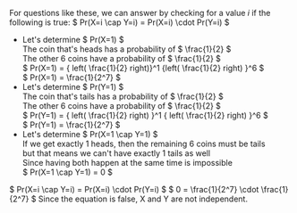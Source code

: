 For questions like these, we can answer by checking for a value $i$ if the following is true: $ Pr(X=i \cap Y=i) = Pr(X=i) \cdot Pr(Y=i) $

<ul>
	<li> Let's determine $ Pr(X=1) $ <br/> 
	      The coin that's heads has a probability of $ \frac{1}{2} $ <br/> 
	      The other 6 coins have a probability of $ \frac{1}{2} $ <br/> 
	      $ Pr(X=1) = { left( \frac{1}{2} right)}^1 {left( \frac{1}{2} right) }^6 $ <br/> 
	      $ Pr(X=1) = \frac{1}{2^7} $
	<li> Let's determine $ Pr(Y=1) $ <br/> 
	      The coin that's tails has a probability of $ \frac{1}{2} $ <br/> 
	      The other 6 coins have a probability of $ \frac{1}{2} $ <br/> 
	      $ Pr(Y=1) = { left( \frac{1}{2} right) }^1 { left( \frac{1}{2} right) }^6 $ <br/> 
	      $ Pr(Y=1) = \frac{1}{2^7} $
	<li> Let's determine $ Pr(X=1 \cap Y=1) $ <br/> 
	      If we get exactly 1 heads, then the remaining 6 coins must be tails <br/> 
	      but that means we can't have exactly 1 tails as well <br/> 
	      Since having both happen at the same time is impossible <br/> 
	      $ Pr(X=1 \cap Y=1) = 0 $
</ul>
$ Pr(X=i \cap Y=i) = Pr(X=i) \cdot Pr(Y=i) $ 
$ 0 = \frac{1}{2^7} \cdot \frac{1}{2^7} $ 
Since the equation is false, X and Y are not independent.
